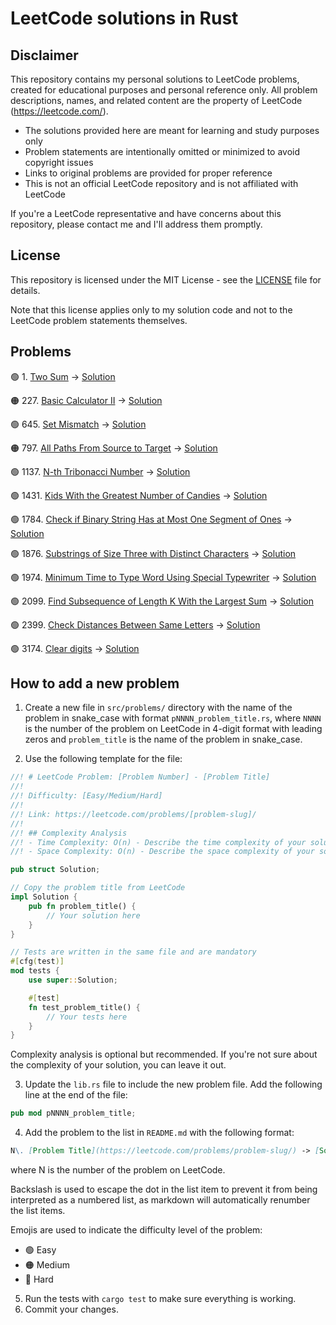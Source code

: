 # LeetCode solutions in Rust

## Disclaimer

This repository contains my personal solutions to LeetCode problems, created for educational purposes
and personal reference only. All problem descriptions, names, and related content
are the property of LeetCode (https://leetcode.com/).

- The solutions provided here are meant for learning and study purposes only
- Problem statements are intentionally omitted or minimized to avoid copyright issues
- Links to original problems are provided for proper reference
- This is not an official LeetCode repository and is not affiliated with LeetCode

If you're a LeetCode representative and have concerns about this repository,
please contact me and I'll address them promptly.

## License

This repository is licensed under the MIT License - see the [LICENSE](LICENSE) file for details.

Note that this license applies only to my solution code and not to the LeetCode problem statements themselves.

## Problems

🟢 1\.  [Two Sum](https://leetcode.com/problems/two-sum/) -> [Solution](src/problems/p0001_two_sum.rs)

🟠
227\.  [Basic Calculator II](https://leetcode.com/problems/basic-calculator-ii/) -> [Solution](src/problems/p0227_basic_calculator_2.rs)

🟢 645\. [Set Mismatch](https://leetcode.com/problems/set-mismatch/) -> [Solution](src/problems/p0645_set_mismatch.rs)

🟠
797\. [All Paths From Source to Target](https://leetcode.com/problems/all-paths-from-source-to-target/) -> [Solution](src/problems/p0797_all_paths_from_source_to_target.rs)

🟢
1137\. [N-th Tribonacci Number](https://leetcode.com/problems/n-th-tribonacci-number/) -> [Solution](src/problems/p1137_nth_tribonacci_number.rs)

🟢
1431\. [Kids With the Greatest Number of Candies](https://leetcode.com/problems/kids-with-the-greatest-number-of-candies/) -> [Solution](src/problems/p1431_kids_with_the_greatest_number_of_candies.rs)

🟢
1784\. [Check if Binary String Has at Most One Segment of Ones](https://leetcode.com/problems/check-if-binary-string-has-at-most-one-segment-of-ones/) -> [Solution](src/problems/p1784_check_if_binary_string_has_at_most_one_segment_of_ones.rs)

🟢
1876\. [Substrings of Size Three with Distinct Characters](https://leetcode.com/problems/substrings-of-size-three-with-distinct-characters/) -> [Solution](src/problems/p1876_substrings_of_size_three_with_distinct_characters.rs)

🟢
1974\. [Minimum Time to Type Word Using Special Typewriter](https://leetcode.com/problems/minimum-time-to-type-word-using-special-typewriter/) -> [Solution](src/problems/p1974_minimimum_time_to_type_word_using_special_typewriter.rs)

🟢
2099\. [Find Subsequence of Length K With the Largest Sum](https://leetcode.com/problems/find-subsequence-of-length-k-with-the-largest-sum/) -> [Solution](src/problems/p2099_find_subsequence_of_length_k_with_the_largest_sum.rs)

🟢
2399\. [Check Distances Between Same Letters](https://leetcode.com/problems/check-distances-between-same-letters/) -> [Solution](src/problems/p2399_check_distances_between_same_letters.rs)

🟢 3174\. [Clear digits](https://leetcode.com/problems/clear-digits/) -> [Solution](src/problems/p3174_clear_digits.rs)

## How to add a new problem

1. Create a new file in `src/problems/` directory with the name of the problem in snake_case with format
   `pNNNN_problem_title.rs`, where `NNNN` is the number of the problem on LeetCode in 4-digit format with leading zeros
   and `problem_title` is the name of the problem in snake_case.

2. Use the following template for the file:

```rust
//! # LeetCode Problem: [Problem Number] - [Problem Title]
//!
//! Difficulty: [Easy/Medium/Hard]
//!
//! Link: https://leetcode.com/problems/[problem-slug]/
//!
//! ## Complexity Analysis
//! - Time Complexity: O(n) - Describe the time complexity of your solution.
//! - Space Complexity: O(n) - Describe the space complexity of your solution.

pub struct Solution;

// Copy the problem title from LeetCode
impl Solution {
    pub fn problem_title() {
        // Your solution here
    }
}

// Tests are written in the same file and are mandatory
#[cfg(test)]
mod tests {
    use super::Solution;

    #[test]
    fn test_problem_title() {
        // Your tests here
    }
}
```

Complexity analysis is optional but recommended. If you're not sure about the complexity of your solution,
you can leave it out.

3. Update the `lib.rs` file to include the new problem file. Add the following line at the end of the file:

```rust
pub mod pNNNN_problem_title;
```

4. Add the problem to the list in `README.md` with the following format:

```markdown
N\. [Problem Title](https://leetcode.com/problems/problem-slug/) -> [Solution](src/problems/pXXXX_problem_title.rs)
```

where N is the number of the problem on LeetCode.

Backslash is used to escape the dot in the list item to prevent it from being interpreted as a numbered list,
as markdown will automatically renumber the list items.

Emojis are used to indicate the difficulty level of the problem:

- 🟢 Easy
- 🟠 Medium
- 🔴 Hard

5. Run the tests with `cargo test` to make sure everything is working.
6. Commit your changes.
